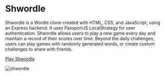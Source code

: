 # Shwordle

Shwordle is a Wordle clone created with HTML, CSS, and JavaScript, using an Express backend. It uses PassportJS LocalStrategy for user authentication. Shwordle allows users to play a new game every day and maintain a record of their scores over time. Beyond the daily challenges, users can play games with randomly generated words, or create custom challenges to share with friends.

[Play Shwordle](https://shwordle.fly.dev)

![shwordle](https://user-images.githubusercontent.com/24553057/158416682-39cb64f3-af4c-4f5e-8355-9a80468c1d5b.png)
